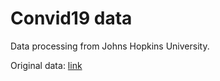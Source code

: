 # Convid19 data

Data processing from Johns Hopkins University.

Original data: [link](https://github.com/CSSEGISandData/COVID-19)